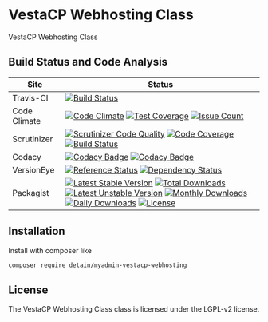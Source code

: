 # VestaCP Webhosting Class

VestaCP Webhosting Class

## Build Status and Code Analysis

Site          | Status
--------------|---------------------------
Travis-CI     | [![Build Status](https://travis-ci.org/detain/myadmin-vestacp-webhosting.svg?branch=master)](https://travis-ci.org/detain/myadmin-vestacp-webhosting)
Code Climate  | [![Code Climate](https://codeclimate.com/github/detain/myadmin-vestacp-webhosting/badges/gpa.svg)](https://codeclimate.com/github/detain/myadmin-vestacp-webhosting) [![Test Coverage](https://codeclimate.com/github/detain/myadmin-vestacp-webhosting/badges/coverage.svg)](https://codeclimate.com/github/detain/myadmin-vestacp-webhosting/coverage) [![Issue Count](https://codeclimate.com/github/detain/myadmin-vestacp-webhosting/badges/issue_count.svg)](https://codeclimate.com/github/detain/myadmin-vestacp-webhosting)
Scrutinizer   | [![Scrutinizer Code Quality](https://scrutinizer-ci.com/g/myadmin-plugins/myadmin-vestacp-webhosting/badges/quality-score.png?b=master)](https://scrutinizer-ci.com/g/myadmin-plugins/myadmin-vestacp-webhosting/?branch=master) [![Code Coverage](https://scrutinizer-ci.com/g/myadmin-plugins/myadmin-vestacp-webhosting/badges/coverage.png?b=master)](https://scrutinizer-ci.com/g/myadmin-plugins/myadmin-vestacp-webhosting/?branch=master) [![Build Status](https://scrutinizer-ci.com/g/myadmin-plugins/myadmin-vestacp-webhosting/badges/build.png?b=master)](https://scrutinizer-ci.com/g/myadmin-plugins/myadmin-vestacp-webhosting/build-status/master)
Codacy        | [![Codacy Badge](https://api.codacy.com/project/badge/Grade/226251fc068f4fd5b4b4ef9a40011d06)](https://www.codacy.com/app/detain/myadmin-vestacp-webhosting) [![Codacy Badge](https://api.codacy.com/project/badge/Coverage/25fa74eb74c947bf969602fcfe87e349)](https://www.codacy.com/app/detain/myadmin-vestacp-webhosting?utm_source=github.com&utm_medium=referral&utm_content=detain/myadmin-vestacp-webhosting&utm_campaign=Badge_Coverage)
VersionEye    | [![Reference Status](https://www.versioneye.com/php/detain:myadmin-vestacp-webhosting/reference_badge.svg?style=flat)](https://www.versioneye.com/php/detain:myadmin-vestacp-webhosting/references) [![Dependency Status](https://www.versioneye.com/user/projects/592f7318bafc5500414dfd2a/badge.svg?style=flat-square)](https://www.versioneye.com/user/projects/592f7318bafc5500414dfd2a)
Packagist     | [![Latest Stable Version](https://poser.pugx.org/detain/myadmin-vestacp-webhosting/version)](https://packagist.org/packages/detain/myadmin-vestacp-webhosting) [![Total Downloads](https://poser.pugx.org/detain/myadmin-vestacp-webhosting/downloads)](https://packagist.org/packages/detain/myadmin-vestacp-webhosting) [![Latest Unstable Version](https://poser.pugx.org/detain/myadmin-vestacp-webhosting/v/unstable)](//packagist.org/packages/detain/myadmin-vestacp-webhosting) [![Monthly Downloads](https://poser.pugx.org/detain/myadmin-vestacp-webhosting/d/monthly)](https://packagist.org/packages/detain/myadmin-vestacp-webhosting) [![Daily Downloads](https://poser.pugx.org/detain/myadmin-vestacp-webhosting/d/daily)](https://packagist.org/packages/detain/myadmin-vestacp-webhosting) [![License](https://poser.pugx.org/detain/myadmin-vestacp-webhosting/license)](https://packagist.org/packages/detain/myadmin-vestacp-webhosting)


## Installation

Install with composer like

```sh
composer require detain/myadmin-vestacp-webhosting
```

## License

The VestaCP Webhosting Class class is licensed under the LGPL-v2 license.

